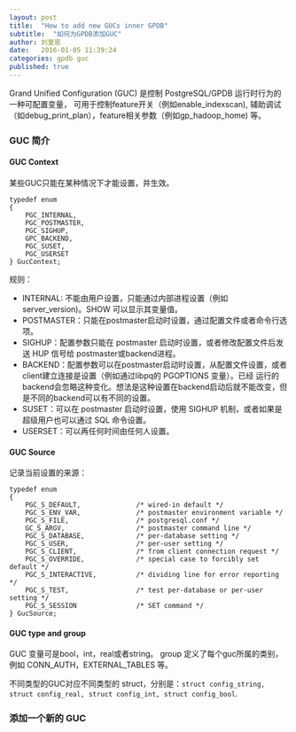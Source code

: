 ```yaml
---
layout: post
title:  "How to add new GUCs inner GPDB"
subtitle:  "如何为GPDB添加GUC"
author: 刘奎恩
date:   2016-01-05 11:39:24
categories: gpdb guc
published: true
---
```


Grand Unified Configuration (GUC) 是控制 PostgreSQL/GPDB 运行时行为的一种可配置变量，
可用于控制feature开关（例如enable\_indexscan), 辅助调试（如debug_print_plan），feature相关参数（例如gp_hadoop_home) 等。

### GUC 简介

#### GUC Context

某些GUC只能在某种情况下才能设置，并生效。

    typedef enum
    {
        PGC_INTERNAL,
        PGC_POSTMASTER,
        PGC_SIGHUP,
        GPC_BACKEND,
        PGC_SUSET,
        PGC_USERSET
    } GucContext;

规则：

* INTERNAL: 不能由用户设置，只能通过内部进程设置（例如server\_version)。SHOW 可以显示其变量值。
* POSTMASTER：只能在postmaster启动时设置，通过配置文件或者命令行选项。
* SIGHUP：配置参数只能在 postmaster 启动时设置，或者修改配置文件后发送 HUP 信号给 postmaster或backend进程。
* BACKEND：配置参数可以在postmaster启动时设置，从配置文件设置，或者client建立连接是设置（例如通过libpq的 PGOPTIONS 变量）。已经
          运行的backend会忽略这种变化。想法是这种设置在backend启动后就不能改变，但是不同的backend可以有不同的设置。
* SUSET：可以在 postmaster 启动时设置，使用 SIGHUP 机制，或者如果是超级用户也可以通过 SQL 命令设置。
* USERSET：可以再任何时间由任何人设置。

#### GUC Source

记录当前设置的来源：

    typedef enum
    {
        PGC_S_DEFAULT,              /* wired-in default */
        PGC_S_ENV_VAR,              /* postmaster environment variable */
        PGC_S_FILE,                 /* postgresql.conf */
        GC_S_ARGV,                  /* postmaster command line */
        PGC_S_DATABASE,             /* per-database setting */
        PGC_S_USER,                 /* per-user setting */
        PGC_S_CLIENT,               /* from client connection request */
        PGC_S_OVERRIDE,             /* special case to forcibly set default */
        PGC_S_INTERACTIVE,          /* dividing line for error reporting */
        PGC_S_TEST,                 /* test per-database or per-user setting */
        PGC_S_SESSION               /* SET command */
    } GucSource;

#### GUC type and group

GUC 变量可是bool，int，real或者string。 group  定义了每个guc所属的类别，例如 CONN_AUTH，EXTERNAL_TABLES 等。

不同类型的GUC对应不同类型的 struct，分别是：`struct config_string, struct config_real, struct config_int, struct config_bool`.

### 添加一个新的 GUC

